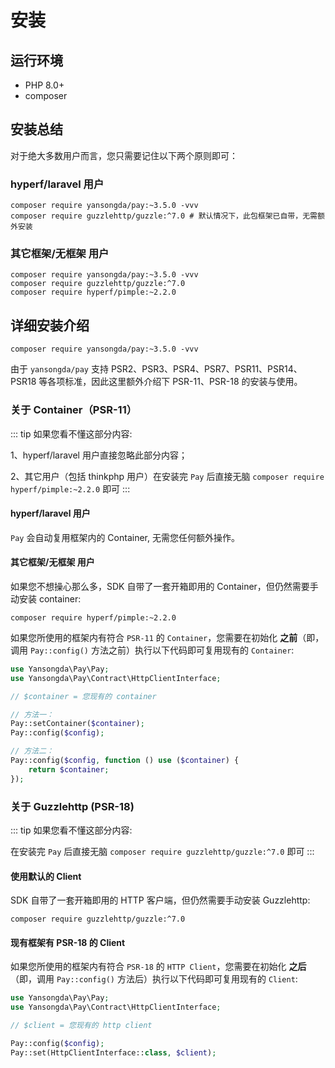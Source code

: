 # 安装

## 运行环境

- PHP 8.0+
- composer

## 安装总结

对于绝大多数用户而言，您只需要记住以下两个原则即可：

### hyperf/laravel 用户

```shell
composer require yansongda/pay:~3.5.0 -vvv
composer require guzzlehttp/guzzle:^7.0 # 默认情况下，此包框架已自带，无需额外安装
```

### 其它框架/无框架 用户

```shell
composer require yansongda/pay:~3.5.0 -vvv
composer require guzzlehttp/guzzle:^7.0
composer require hyperf/pimple:~2.2.0
```

## 详细安装介绍

```shell
composer require yansongda/pay:~3.5.0 -vvv
```

由于 `yansongda/pay` 支持 PSR2、PSR3、PSR4、PSR7、PSR11、PSR14、PSR18 等各项标准，因此这里额外介绍下 PSR-11、PSR-18 的安装与使用。

### 关于 Container（PSR-11）

::: tip
如果您看不懂这部分内容:

1、hyperf/laravel 用户直接忽略此部分内容；

2、其它用户（包括 thinkphp 用户）在安装完 `Pay` 后直接无脑 `composer require hyperf/pimple:~2.2.0` 即可
:::

#### hyperf/laravel 用户

`Pay` 会自动复用框架内的 Container, 无需您任何额外操作。

#### 其它框架/无框架 用户

如果您不想操心那么多，SDK 自带了一套开箱即用的 Container，但仍然需要手动安装 container:

```shell
composer require hyperf/pimple:~2.2.0
```


如果您所使用的框架内有符合 `PSR-11` 的 `Container`，您需要在初始化 **之前**（即，调用 `Pay::config()` 方法之前）执行以下代码即可复用现有的 `Container`:

```php
use Yansongda\Pay\Pay;
use Yansongda\Pay\Contract\HttpClientInterface;

// $container = 您现有的 container

// 方法一：
Pay::setContainer($container);
Pay::config($config);

// 方法二：
Pay::config($config, function () use ($container) {
    return $container;
});
```

### 关于 Guzzlehttp (PSR-18)

::: tip
如果您看不懂这部分内容:

在安装完 `Pay` 后直接无脑 `composer require guzzlehttp/guzzle:^7.0` 即可
:::

#### 使用默认的 Client

SDK 自带了一套开箱即用的 HTTP 客户端，但仍然需要手动安装 Guzzlehttp:

```shell
composer require guzzlehttp/guzzle:^7.0
```

#### 现有框架有 PSR-18 的 Client

如果您所使用的框架内有符合 `PSR-18` 的 `HTTP Client`，您需要在初始化 **之后**（即，调用 `Pay::config()` 方法后）执行以下代码即可复用现有的 `Client`:

```php
use Yansongda\Pay\Pay;
use Yansongda\Pay\Contract\HttpClientInterface;

// $client = 您现有的 http client

Pay::config($config);
Pay::set(HttpClientInterface::class, $client);
```
